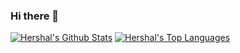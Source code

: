 ### Hi there 👋

<!--
**Hershal0-0/Hershal0-0** is a ✨ _special_ ✨ repository because its `README.md` (this file) appears on your GitHub profile. --!>

<p align="left">
  <a href="#"><img alt="Hershal's Github Stats" src="https://github-readme-stats.vercel.app/api?username=Hershal0-0&theme=tokyonight&show_icons=true&count_private=true" /></a> 
  <a href="#"><img alt="Hershal's Top Languages" src="https://github-readme-stats.vercel.app/api/top-langs/?username=Hershal0-0&langs_count=8&layout=compact&theme=tokyonight" /></a>
</p>
